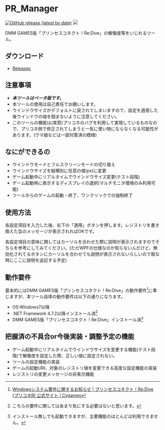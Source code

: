 # PR_Manager

[![GitHub release (latest by date)](https://img.shields.io/github/v/release/South2190/PR_Manager)](https://github.com/South2190/PR_Manager/releases)
[![](https://img.shields.io/badge/-changelog-green)](https://github.com/South2190/PR_Manager/blob/main/changelog.md)

DMM GAMES版「プリンセスコネクト！Re:Dive」の解像度等をいじれるツール。

## ダウンロード
- [Releases](https://github.com/South2190/PR_Manager/releases)

## 注意事項
- ***本ツールはベータ版です。***
- 本ツールの使用は自己責任でお願いします。
- ウインドウサイズがデフォルトに戻されてしまいますので、設定を適用した後ウインドウの端を掴まないように注意してください。
- このツールの機能は(実質)プリコネのバグを利用して実現しているものなので、プリコネ側で修正されてしまうと一気に使い物にならなくなる可能性があります。(ウマ娘などは一部対策済の模様)

## なにができるの
- ウインドウモードとフルスクリーンモードの切り替え
- ウインドウサイズを縦横別に任意の値(px)に変更
- ゲーム起動中にリアルタイムでウインドウサイズ変更(テスト段階)
- ゲーム起動時に表示するディスプレイの選択(マルチモニタ環境のみ利用可能)
- ツールからのゲームの起動・終了、ワンクリックでの強制終了

## 使用方法
各設定項目を入力した後、右下の「適用」ボタンを押します。レジストリを書き換えた旨のメッセージが表示されればOKです。

各設定項目の意味に関してはカーソルを合わせた際に説明が表示されますのでそちらを参考にしてみてください。(ただWPFの仕様なのか知らないんだけど、無効化されてるボタンにカーソルを合わせても説明が表示されないらしいので暇な時にここに説明を追記する予定)

## 動作要件
基本的にはDMM GAMES版「プリンセスコネクト！Re:Dive」の動作要件[^1]に準じますが、本ツール自体の動作要件は以下の通りになります。
- OS:Windows7以降
- .NET Framework 4.7.2以降インストール済[^2]
- DMM GAMES版「プリンセスコネクト！Re:Dive」インストール済[^3]
[^1]:[Windowsシステム要件に関するお知らせ | プリンセスコネクト！Re:Dive (プリコネR) 公式サイト | Cygames](https://priconne-redive.jp/news/information/10499/)
[^2]:こちらの要件に関してはあまり気にする必要はないと思います。
[^3]:インストール無しでも起動できますが、主要機能のほとんどは利用できません。

## 把握済の不具合or今後実装・調整予定の機能
- ゲーム起動中にリアルタイムでウインドウサイズを変更する機能(テスト段階)で解像度を設定した際、正しい値に設定されない。
- ツールの設定機能の実装
- ゲームの起動URI、対象のレジストリ値を変更できる高度な設定機能の実装
- レジストリの変更メッセージの非表示機能

